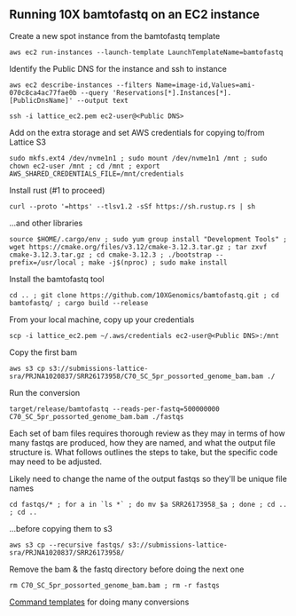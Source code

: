 Running 10X bamtofastq on an EC2 instance
---------------- 
Create a new spot instance from the bamtofastq template
```
aws ec2 run-instances --launch-template LaunchTemplateName=bamtofastq
```
Identify the Public DNS for the instance and ssh to instance
```
aws ec2 describe-instances --filters Name=image-id,Values=ami-070c8ca4ac77fae0b --query 'Reservations[*].Instances[*].[PublicDnsName]' --output text
```
```
ssh -i lattice_ec2.pem ec2-user@<Public DNS>
```
Add on the extra storage and set AWS credentials for copying to/from Lattice S3
```
sudo mkfs.ext4 /dev/nvme1n1 ; sudo mount /dev/nvme1n1 /mnt ; sudo chown ec2-user /mnt ; cd /mnt ; export AWS_SHARED_CREDENTIALS_FILE=/mnt/credentials
```
Install rust (#1 to proceed)
```
curl --proto '=https' --tlsv1.2 -sSf https://sh.rustup.rs | sh 
```
...and other libraries
```
source $HOME/.cargo/env ; sudo yum group install "Development Tools" ; wget https://cmake.org/files/v3.12/cmake-3.12.3.tar.gz ; tar zxvf cmake-3.12.3.tar.gz ; cd cmake-3.12.3 ; ./bootstrap --prefix=/usr/local ; make -j$(nproc) ; sudo make install
```
Install the bamtofastq tool
```
cd .. ; git clone https://github.com/10XGenomics/bamtofastq.git ; cd bamtofastq/ ; cargo build --release
```
From your local machine, copy up your credentials
```
scp -i lattice_ec2.pem ~/.aws/credentials ec2-user@<Public DNS>:/mnt
```
Copy the first bam
```
aws s3 cp s3://submissions-lattice-sra/PRJNA1020837/SRR26173958/C70_SC_5pr_possorted_genome_bam.bam ./
```
Run the conversion
```
target/release/bamtofastq --reads-per-fastq=500000000 C70_SC_5pr_possorted_genome_bam.bam ./fastqs
```
Each set of bam files requires thorough review as they may in terms of how many fastqs are produced, how they are named, and what the output file structure is. What follows outlines the steps to take, but the specific code may need to be adjusted.

Likely need to change the name of the output fastqs so they'll be unique file names
```
cd fastqs/* ; for a in `ls *` ; do mv $a SRR26173958_$a ; done ; cd .. ; cd ..
```
...before copying them to s3
```
aws s3 cp --recursive fastqs/ s3://submissions-lattice-sra/PRJNA1020837/SRR26173958/
```
Remove the bam & the fastq directory before doing the next one
```
rm C70_SC_5pr_possorted_genome_bam.bam ; rm -r fastqs
```
[Command templates](https://docs.google.com/spreadsheets/d/1M0bNaRoiYwWBZFkaqZABY6V65UHetOlbZ0g7KUzmg-c/edit#gid=1217473508) for doing many conversions